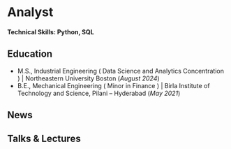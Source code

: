   # Analyst

#### Technical Skills: Python, SQL

## Education						       		
- M.S., Industrial Engineering ( Data Science and Analytics Concentration )	| Northeastern University Boston (_August 2024_)	 			        		
- B.E., Mechanical Engineering ( Minor in Finance ) | Birla Institute of Technology and Science, Pilani – Hyderabad (_May 2021_)

## News

## Talks & Lectures
